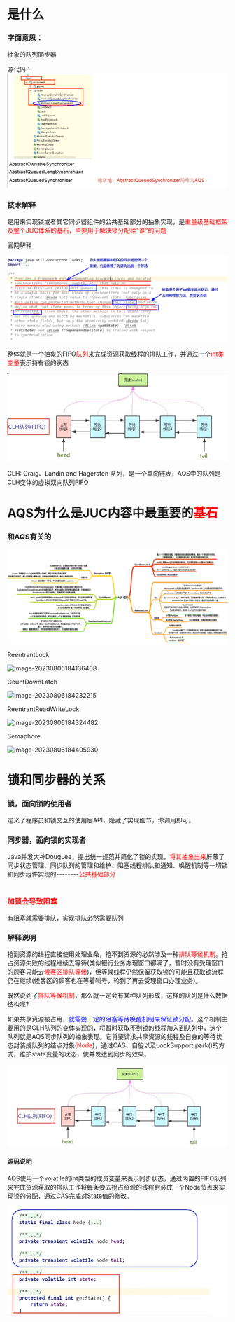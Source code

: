 # 是什么

### 字面意思：

抽象的队列同步器

源代码：![image-20230806175940120](images/1.源码.png)

### 技术解释

是用来实现锁或者其它同步器组件的公共基础部分的抽象实现，是<font color = 'red'>重量级基础框架及整个JUC体系的基石，主要用于解决锁分配给"谁"的问题</font>

官网解释

![](images/2.AQS官网解释.png)

整体就是一个抽象的FIFO<font color = 'red'>队列</font>来完成资源获取线程的排队工作，并通过一个<font color = 'red'>int类变量</font>表示持有锁的状态

![image-20230806183115355](images/3.CLH队列.png)

CLH: Craig、Landin and Hagersten 队列，是一个单向链表，AQS中的队列是CLH变体的虚拟双向队列FIFO

# AQS为什么是JUC内容中最重要的<font color = 'red'>基石</font>

### 和AQS有关的

![image-20230806183731669](images/4.AQS相关锁.png)

ReentrantLock

![image-20230806184136408](images/5.ReentrantLock.png)

CountDownLatch

![image-20230806184232215](images/6.CountDownLatch.png)

ReentrantReadWriteLock

![image-20230806184324482](images/7.ReentrantReadWriteLock.png)

Semaphore

![image-20230806184405930](images/8.Semaphore.png)

# 锁和同步器的关系

### 锁，面向锁的使用者

定义了程序员和锁交互的使用层API，隐藏了实现细节，你调用即可。

### 同步器，面向锁的实现者

Java并发大神DougLee，提出统一规范并简化了锁的实现，<font color = 'red'>将其抽象出来</font>屏蔽了同步状态管理、同步队列的管理和维护、阻塞线程排队和通知、唤醒机制等一切锁和同步组件实现的--------<font color = 'red'>公共基础部分</font>

# 

### <font color = 'red'>加锁会导致阻塞</font>

有阻塞就需要排队，实现排队必然需要队列

### 解释说明

抢到资源的线程直接使用处理业条，抢不到资源的必然涉及一种<font color = 'red'>排队等候机制</font>。抢占资源失败的线程继续去等待(类似银行业务办理窗口都满了，暂时没有受理窗口的顾客只能去<font color = 'red'>候客区排队等候</font>)，但等候线程仍然保留获取锁的可能且获取锁流程仍在继续(候客区的顾客也在等着叫号，轮到了再去受理窗口办理业务)。

既然说到了<font color = 'red'>排队等候机制</font>，那么就一定会有某种队列形成，这样的队列是什么数据结构呢?

如果共享资源被占用，<font color = 'blue'>就需要一定的阻塞等待唤醒机制来保证锁分配</font>。这个机制主要用的是CLH队列的变体实现的，将暂时获取不到锁的线程加入到队列中，这个队列就是AQS同步队列的抽象表现。它将要请求共享资源的线程及自身的等待状态封装成队列的结点对象(<font color = 'red'>Node</font>)，通过CAS、自旋以及LockSupport.park()的方式，维护state变量的状态，使并发达到同步的效果。

![image-20230807225212192](images/9.CLH队列(FIFO).png)

#### 源码说明

AQS使用一个volatile的int类型的成员变量来表示同步状态，通过内置的FIFO队列来完成资源获取的排队工作将每条要去抢占资源的线程封装成一个Node节点来实现锁的分配，通过CAS完成对State值的修改。

![image-20230807230034191](images/10.AQS源码.png)













